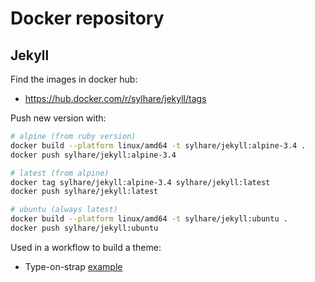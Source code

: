 # Docker repository

## Jekyll

Find the images in docker hub:
 - https://hub.docker.com/r/sylhare/jekyll/tags

Push new version with:

```bash
# alpine (from ruby version)
docker build --platform linux/amd64 -t sylhare/jekyll:alpine-3.4 .
docker push sylhare/jekyll:alpine-3.4

# latest (from alpine)
docker tag sylhare/jekyll:alpine-3.4 sylhare/jekyll:latest
docker push sylhare/jekyll:latest

# ubuntu (always latest)
docker build --platform linux/amd64 -t sylhare/jekyll:ubuntu .
docker push sylhare/jekyll:ubuntu
```

Used in a workflow to build a theme:
  - Type-on-strap [example](https://github.com/sylhare/Type-on-Strap/blob/1a78df99ecc655b70d00c44520d81c25805becee/.github/workflows/docker-build.yml)